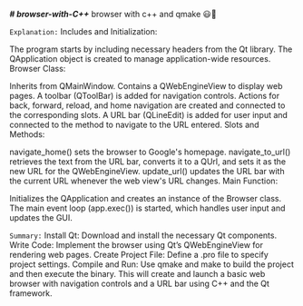 ***# browser-with-C++***
browser with c++ and qmake 😃🛜

```Explanation:```
Includes and Initialization:

The program starts by including necessary headers from the Qt library.
The QApplication object is created to manage application-wide resources.
Browser Class:

Inherits from QMainWindow.
Contains a QWebEngineView to display web pages.
A toolbar (QToolBar) is added for navigation controls.
Actions for back, forward, reload, and home navigation are created and connected to the corresponding slots.
A URL bar (QLineEdit) is added for user input and connected to the method to navigate to the URL entered.
Slots and Methods:

navigate_home() sets the browser to Google's homepage.
navigate_to_url() retrieves the text from the URL bar, converts it to a QUrl, and sets it as the new URL for the QWebEngineView.
update_url() updates the URL bar with the current URL whenever the web view's URL changes.
Main Function:

Initializes the QApplication and creates an instance of the Browser class.
The main event loop (app.exec()) is started, which handles user input and updates the GUI.

```Summary:```
Install Qt: Download and install the necessary Qt components.
Write Code: Implement the browser using Qt’s QWebEngineView for rendering web pages.
Create Project File: Define a .pro file to specify project settings.
Compile and Run: Use qmake and make to build the project and then execute the binary.
This will create and launch a basic web browser with navigation controls and a URL bar using C++ and the Qt framework.
